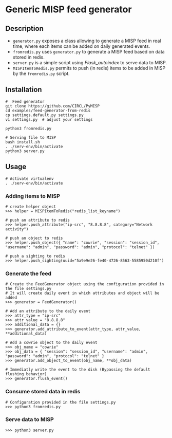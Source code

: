 # Generic MISP feed generator
## Description

- ``generator.py`` exposes a class allowing to generate a MISP feed in real time, where each items can be added on daily generated events.
- ``fromredis.py`` uses ``generator.py`` to generate a MISP feed based on data stored in redis.
- ``server.py`` is a simple script using *Flask_autoindex* to serve data to MISP.
- ``MISPItemToRedis.py`` permits to push (in redis) items to be added in MISP by the ``fromredis.py`` script.


## Installation

````
#  Feed generator
git clone https://github.com/CIRCL/PyMISP
cd examples/feed-generator-from-redis
cp settings.default.py settings.py
vi settings.py  # adjust your settings

python3 fromredis.py

# Serving file to MISP
bash install.sh
. ./serv-env/bin/activate
python3 server.py
````


## Usage

``` 
# Activate virtualenv
. ./serv-env/bin/activate
```

### Adding items to MISP

```
# create helper object
>>> helper = MISPItemToRedis("redis_list_keyname")

# push an attribute to redis
>>> helper.push_attribute("ip-src", "8.8.8.8", category="Network activity")

# push an object to redis
>>> helper.push_object({ "name": "cowrie", "session": "session_id", "username": "admin", "password": "admin", "protocol": "telnet" })

# push a sighting to redis
>>> helper.push_sighting(uuid="5a9e9e26-fe40-4726-8563-5585950d210f")
```

### Generate the feed

```
# Create the FeedGenerator object using the configuration provided in the file settings.py
# It will create daily event in which attributes and object will be added
>>> generator = FeedGenerator()

# Add an attribute to the daily event
>>> attr_type = "ip-src"
>>> attr_value = "8.8.8.8"
>>> additional_data = {}
>>> generator.add_attribute_to_event(attr_type, attr_value, **additional_data)

# Add a cowrie object to the daily event
>>> obj_name = "cowrie"
>>> obj_data = { "session": "session_id", "username": "admin", "password": "admin", "protocol": "telnet" }
>>> generator.add_object_to_event(obj_name, **obj_data)

# Immediatly write the event to the disk (Bypassing the default flushing behavior)
>>> generator.flush_event()
```

### Consume stored data in redis

```
# Configuration provided in the file settings.py
>>> python3 fromredis.py
```

### Serve data to MISP

```
>>> python3 server.py
```
